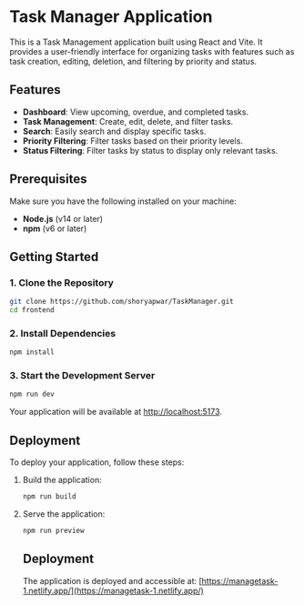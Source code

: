 # Task Manager Application

This is a Task Management application built using React and Vite. It provides a user-friendly interface for organizing tasks with features such as task creation, editing, deletion, and filtering by priority and status.

## Features

- **Dashboard**: View upcoming, overdue, and completed tasks.
- **Task Management**: Create, edit, delete, and filter tasks.
- **Search**: Easily search and display specific tasks.
- **Priority Filtering**: Filter tasks based on their priority levels.
- **Status Filtering**: Filter tasks by status to display only relevant tasks.

## Prerequisites

Make sure you have the following installed on your machine:

- **Node.js** (v14 or later)
- **npm** (v6 or later)

## Getting Started

### 1. Clone the Repository

```bash
git clone https://github.com/shoryapwar/TaskManager.git
cd frontend
```

### 2. Install Dependencies

```bash
npm install
```

### 3. Start the Development Server

```bash
npm run dev
```

Your application will be available at [http://localhost:5173](http://localhost:5173).

## Deployment

To deploy your application, follow these steps:

1. Build the application:

   ```bash
   npm run build
   ```

2. Serve the application:

   ```bash
   npm run preview
   ```

   ## Deployment

   The application is deployed and accessible at: [https://managetask-1.netlify.app/](https://managetask-1.netlify.app/)
